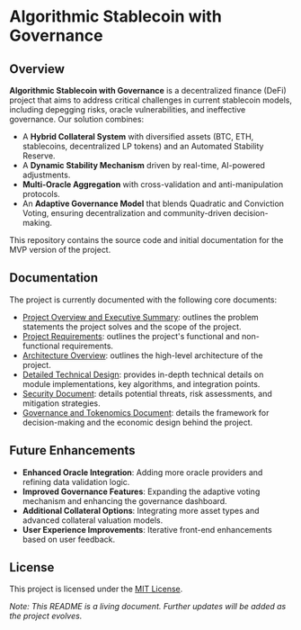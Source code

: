 # Algorithmic Stablecoin with Governance

## Overview

**Algorithmic Stablecoin with Governance** is a decentralized finance (DeFi) project that aims to address critical challenges in current stablecoin models, including depegging risks, oracle vulnerabilities, and ineffective governance. Our solution combines:

- A **Hybrid Collateral System** with diversified assets (BTC, ETH, stablecoins, decentralized LP tokens) and an Automated Stability Reserve.
- A **Dynamic Stability Mechanism** driven by real-time, AI-powered adjustments.
- **Multi-Oracle Aggregation** with cross-validation and anti-manipulation protocols.
- An **Adaptive Governance Model** that blends Quadratic and Conviction Voting, ensuring decentralization and community-driven decision-making.

This repository contains the source code and initial documentation for the MVP version of the project.

## Documentation

The project is currently documented with the following core documents:

- [Project Overview and Executive Summary](/docs/projectOverview_and_executiveSummary.md): outlines the problem statements the project solves and the scope of the project.
- [Project Requirements](/docs/requirements.md): outlines the project's functional and non-functional requirements.
- [Architecture Overview](/docs/architecture.md): outlines the high-level architecture of the project.
- [Detailed Technical Design](/docs/detailedTechnicalDesign.md): provides in-depth technical details on module implementations, key algorithms, and integration points.
- [Security Document](/docs/security.md): details potential threats, risk assessments, and mitigation strategies.
- [Governance and Tokenomics Document](/docs/governance_and_tokenomics.md): details the framework for decision-making and the economic design behind the project.

## Future Enhancements

- **Enhanced Oracle Integration**: Adding more oracle providers and refining data validation logic.
- **Improved Governance Features**: Expanding the adaptive voting mechanism and enhancing the governance dashboard.
- **Additional Collateral Options**: Integrating more asset types and advanced collateral valuation models.
- **User Experience Improvements**: Iterative front-end enhancements based on user feedback.

## License

This project is licensed under the [MIT License](/LICENSE).

_Note: This README is a living document. Further updates will be added as the project evolves._
